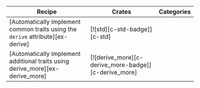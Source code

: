 | Recipe | Crates | Categories |
|---|---|---|
| [Automatically implement common traits using the `derive` attribute][ex-derive] | [![std][c-std-badge]][c-std] |  |
| [Automatically implement additional traits using derive_more][ex-derive_more] | [![derive_more][c-derive_more-badge]][c-derive_more] |  |
